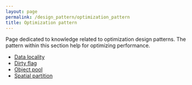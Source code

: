 ```yaml
---
layout: page
permalink: /design_pattern/optimization_pattern
title: Optimization pattern
---
```


Page dedicated to knowledge related to optimization design patterns. The pattern within this section help for optimizing performance.

- [Data locality](/wiki/design_pattern/optimization_pattern/data_locality)
- [Dirty flag](/wiki/design_pattern/optimization_pattern/dirty_flag)
- [Object pool](/wiki/design_pattern/optimization_pattern/object_pool)
- [Spatial partition](/wiki/design_pattern/optimization_pattern/spatial_partition)



